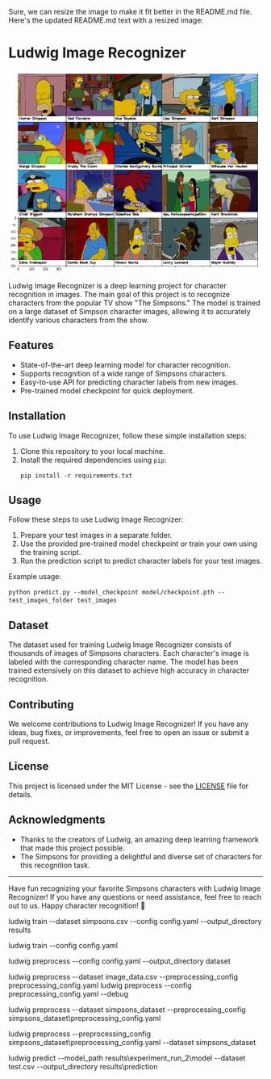 Sure, we can resize the image to make it fit better in the README.md file. Here's the updated README.md text with a resized image:

# Ludwig Image Recognizer

<img src="image_for_md_files/characters_illustration.png" alt="Character Illustration" width="500">

Ludwig Image Recognizer is a deep learning project for character recognition in images. The main goal of this project is to recognize characters from the popular TV show "The Simpsons." The model is trained on a large dataset of Simpson character images, allowing it to accurately identify various characters from the show.

## Features

- State-of-the-art deep learning model for character recognition.
- Supports recognition of a wide range of Simpsons characters.
- Easy-to-use API for predicting character labels from new images.
- Pre-trained model checkpoint for quick deployment.

## Installation

To use Ludwig Image Recognizer, follow these simple installation steps:

1. Clone this repository to your local machine.
2. Install the required dependencies using `pip`:
   ```
   pip install -r requirements.txt
   ```

## Usage

Follow these steps to use Ludwig Image Recognizer:

1. Prepare your test images in a separate folder.
2. Use the provided pre-trained model checkpoint or train your own using the training script.
3. Run the prediction script to predict character labels for your test images.

Example usage:
```
python predict.py --model_checkpoint model/checkpoint.pth --test_images_folder test_images
```

## Dataset

The dataset used for training Ludwig Image Recognizer consists of thousands of images of Simpsons characters. Each character's image is labeled with the corresponding character name. The model has been trained extensively on this dataset to achieve high accuracy in character recognition.

## Contributing

We welcome contributions to Ludwig Image Recognizer! If you have any ideas, bug fixes, or improvements, feel free to open an issue or submit a pull request.

## License

This project is licensed under the MIT License - see the [LICENSE](LICENSE) file for details.

## Acknowledgments

- Thanks to the creators of Ludwig, an amazing deep learning framework that made this project possible.
- The Simpsons for providing a delightful and diverse set of characters for this recognition task.

---

Have fun recognizing your favorite Simpsons characters with Ludwig Image Recognizer! If you have any questions or need assistance, feel free to reach out to us. Happy character recognition! 🎉






ludwig train --dataset simpsons.csv --config config.yaml 
             --output_directory results

ludwig train --config config.yaml

ludwig preprocess --config config.yaml --output_directory dataset


ludwig preprocess --dataset image_data.csv  --preprocessing_config preprocessing_config.yaml
ludwig preprocess --config preprocessing_config.yaml --debug

ludwig preprocess --dataset simpsons_dataset --preprocessing_config simpsons_dataset\preprocessing_config.yaml 

ludwig preprocess --preprocessing_config simpsons_dataset\preprocessing_config.yaml --dataset simpsons_dataset



ludwig predict --model_path results\experiment_run_2\model  --dataset test.csv --output_directory results\prediction
